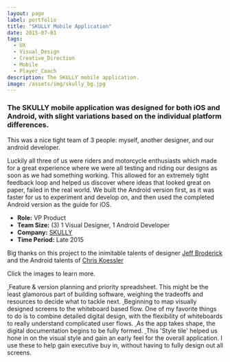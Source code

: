 ```yaml
---
layout: page
label: portfolio
title: "SKULLY Mobile Application"
date: 2015-07-01
tags:
  - UX
  - Visual_Design
  - Creative_Direction
  - Mobile
  - Player_Coach
description: The SKULLY mobile application.
image: /assets/img/skully_bg.jpg
---
```


### The SKULLY mobile application was designed for both iOS and Android, with slight variations based on the individual platform differences. 

This was a nice tight team of 3 people: myself, another designer, and our android developer. 

Luckily all three of us were riders and motorcycle enthusiasts which made for a great experience where we were all testing and riding our designs as soon as we had something working. This allowed for an extremely tight feedback loop and helped us discover where ideas that looked great on paper, failed in the real world. We built the Android version first, as it was faster for us to experiment and develop on, and then used the completed Android version as the guide for iOS. 

+ **Role:** VP Product
+ **Team Size:** (3) 1 Visual Designer, 1 Android Developer
+ **Company:** [SKULLY](https://en.wikipedia.org/wiki/Skully_(helmet))
+ **Time Period:** Late 2015

Big thanks on this project to the inimitable talents of designer [Jeff Broderick](http://brdrck.me/) and the Android talents of [Chris Koessler](https://www.linkedin.com/in/ckoessler/)

Click the images to learn more. 

<a href="/assets/img/sk_img5.jpg" data-fancybox="gallery" data-caption="Feature & version planning and priority spreadsheet. This might be the least glamorous part of building software, weighing the tradeoffs and resources to decide what to tackle next.">
  <img src="/assets/img/sk_img5.jpg" alt="" />
</a>
Feature & version planning and priority spreadsheet. This might be the least glamorous part of building software, weighing the tradeoffs and resources to decide what to tackle next.

<a href="/assets/img/sk_img2.jpg" data-fancybox="gallery" data-caption="Beginning to map visually designed screens to the whiteboard based flow. One of my favorite things to do is to combine detailed digital design, with the flexibility of whiteboards to really understand complicated user flows.">
  <img src="/assets/img/sk_img2.jpg" alt="" />
</a>
Beginning to map visually designed screens to the whiteboard based flow. One of my favorite things to do is to combine detailed digital design, with the flexibility of whiteboards to really understand complicated user flows.

<a href="/assets/img/sk_img3.jpg" data-fancybox="gallery" data-caption="As the app takes shape, the digital documentation begins to be fully formed.">
  <img src="/assets/img/sk_img3.jpg" alt="" />
</a>
As the app takes shape, the digital documentation begins to be fully formed.

<a href="/assets/img/sk_img4.jpg" data-fancybox="gallery" data-caption="This 'Style tile' helped us hone in on the visual style and gain an early feel for the overall application. I use these to help gain executive buy in, without having to fully design out all screens.">
  <img src="/assets/img/sk_img4.jpg" alt="" />
</a>
This 'Style tile' helped us hone in on the visual style and gain an early feel for the overall application. I use these to help gain executive buy in, without having to fully design out all screens.